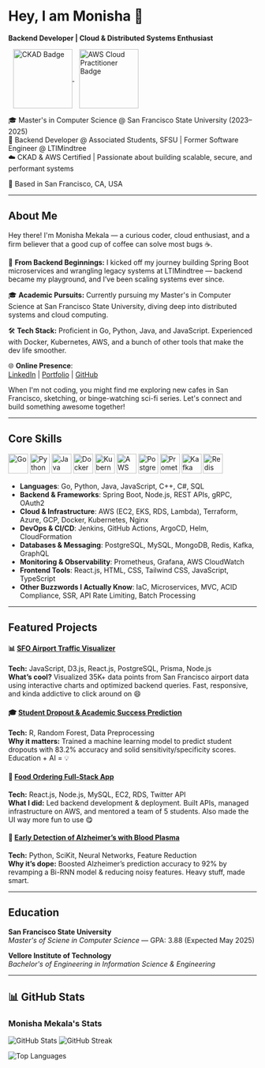 # Hey, I am Monisha 👋

**Backend Developer | Cloud & Distributed Systems Enthusiast**

<p>
  <a href="https://www.credly.com/badges/00e08bc7-a6d0-4be8-a0e0-5f10159adf6d/public_url" target="_blank" rel="noopener noreferrer">
    <img src="https://miro.medium.com/v2/resize:fit:600/1*wyaFRufchgvZvfpEjACQdQ.png" width="120" alt="CKAD Badge" style="margin-left: 10px; vertical-align: middle;"/>
  </a>

  <a href="https://www.credly.com/badges/a58d31aa-13bf-463e-a8fa-525bcdd36f65/public_url" target="_blank" rel="noopener noreferrer">
    <img src="https://d1.awsstatic.com/training-and-certification/certification-badges/AWS-Certified-Cloud-Practitioner_badge.634f8a21af2e0e956ed8905a72366146ba22b74c.png" width="120" alt="AWS Cloud Practitioner Badge" style="margin-left: 10px; vertical-align: middle;" />
  </a>
</p>

🎓 Master's in Computer Science @ San Francisco State University (2023–2025)  
💼 Backend Developer @ Associated Students, SFSU | Former Software Engineer @ LTIMindtree  
☁️ CKAD & AWS Certified | Passionate about building scalable, secure, and performant systems

<p>📍 Based in San Francisco, CA, USA</p>

---

## About Me

Hey there! I'm Monisha Mekala — a curious coder, cloud enthusiast, and a firm believer that a good cup of coffee can solve most bugs ☕.

🚀 **From Backend Beginnings:** I kicked off my journey building Spring Boot microservices and wrangling legacy systems at LTIMindtree — backend became my playground, and I’ve been scaling systems ever since.

🎓 **Academic Pursuits:** Currently pursuing my Master's in Computer Science at San Francisco State University, diving deep into distributed systems and cloud computing.

🛠️ **Tech Stack:** Proficient in Go, Python, Java, and JavaScript. Experienced with Docker, Kubernetes, AWS, and a bunch of other tools that make the dev life smoother.

🌐 **Online Presence**:  
[LinkedIn](https://www.linkedin.com/in/monisha-mekala/) | [Portfolio](https://monisha-mekala.netlify.app/) | [GitHub](https://github.com/monishamekala)

When I'm not coding, you might find me exploring new cafes in San Francisco, sketching, or binge-watching sci-fi series. Let's connect and build something awesome together!

---

## Core Skills
<p align="left">
  <img src="https://ih1.redbubble.net/image.2875804696.2853/flat,750x,075,f-pad,750x1000,f8f8f8.jpg" alt="Go" height="40"/>
  <img src="https://images.icon-icons.com/1508/PNG/512/python_104451.png" alt="Python" height="40"/>
  <img src="https://cdn.worldvectorlogo.com/logos/java.svg" alt="Java" height="40"/>
  <img src="https://i.pinimg.com/736x/c6/ab/c6/c6abc6dc9b99aea3aaafb12d1d35c0f4.jpg" alt="Docker" height="40"/>
  <img src="https://miro.medium.com/v2/resize:fit:1400/1*6HtxSH_ULwguHGYnGWWD4g.png" alt="Kubernetes" height="40"/>
  <img src="https://cdn.iconscout.com/icon/free/png-256/free-aws-logo-icon-download-in-svg-png-gif-file-formats--cloud-computing-network-server-database-brand-pack-logos-icons-1583149.png?f=webp&w=256" alt="AWS" height="40"/>
  <img src="https://static-00.iconduck.com/assets.00/postgresql-plain-wordmark-icon-2048x2042-up54u54l.png" alt="PostgreSQL" height="40"/>
  <img src="https://encrypted-tbn0.gstatic.com/images?q=tbn:ANd9GcQnV-WyKF6mX-xvJWyq3Oo4dsHUTRBm2gFCpQ&s" alt="Prometheus" height="40"/>
  <img src="https://static-00.iconduck.com/assets.00/kafka-icon-2048x935-cvu4503l.png" alt="Kafka" height="40"/>
  <img src="https://static-00.iconduck.com/assets.00/redis-plain-wordmark-icon-512x511-8n4kzl0q.png" alt="Redis" height="40"/>
</p>

- **Languages**:  Go, Python, Java, JavaScript, C++, C#, SQL
- **Backend & Frameworks**:  Spring Boot, Node.js, REST APIs, gRPC, OAuth2
- **Cloud & Infrastructure**:  AWS (EC2, EKS, RDS, Lambda), Terraform, Azure, GCP, Docker, Kubernetes, Nginx
- **DevOps & CI/CD**:  Jenkins, GitHub Actions, ArgoCD, Helm, CloudFormation
- **Databases & Messaging**:  PostgreSQL, MySQL, MongoDB, Redis, Kafka, GraphQL
- **Monitoring & Observability**:  Prometheus, Grafana, AWS CloudWatch
- **Frontend Tools**:  React.js, HTML, CSS, Tailwind CSS, JavaScript, TypeScript
- **Other Buzzwords I Actually Know**:  IaC, Microservices, MVC, ACID Compliance, SSR, API Rate Limiting, Batch Processing

----
## Featured Projects

#### 📊 [SFO Airport Traffic Visualizer](https://github.com/monishamekala/student-dropout-prediction)
**Tech:** JavaScript, D3.js, React.js, PostgreSQL, Prisma, Node.js  
**What’s cool?** Visualized 35K+ data points from San Francisco airport data using interactive charts and optimized backend queries. Fast, responsive, and kinda addictive to click around on 😄

#### 🎓 [Student Dropout & Academic Success Prediction](https://github.com/monishamekala/student-dropout-prediction)
**Tech:** R, Random Forest, Data Preprocessing  
**Why it matters:** Trained a machine learning model to predict student dropouts with 83.2% accuracy and solid sensitivity/specificity scores. Education + AI = 💡

#### 🍕 [Food Ordering Full-Stack App](https://github.com/monishamekala/csc648-04-fall23-team07-2)
**Tech:** React.js, Node.js, MySQL, EC2, RDS, Twitter API  
**What I did:** Led backend development & deployment. Built APIs, managed infrastructure on AWS, and mentored a team of 5 students. Also made the UI way more fun to use 😋

#### 🧠 [Early Detection of Alzheimer’s with Blood Plasma](https://github.com/monishamekala) 
**Tech:** Python, SciKit, Neural Networks, Feature Reduction  
**Why it’s dope:** Boosted Alzheimer’s prediction accuracy to 92% by revamping a Bi-RNN model & reducing noisy features. Heavy stuff, made smart.

---

## Education

**San Francisco State University**  
*Master's of Sciene in Computer Science* — GPA: 3.88 (Expected May 2025)

**Vellore Institute of Technology**  
*Bachelor's of Engineering in Information Science & Engineering*

---

## 📊 GitHub Stats
### Monisha Mekala's Stats
![GitHub Stats](https://github-readme-stats.vercel.app/api?username=monishamekala&show_icons=true&theme=vue&hide_border=true&hide_title=true)
![GitHub Streak](https://streak-stats.demolab.com?user=monishamekala&theme=vue&hide_border=true)

![Top Languages](https://github-readme-stats.vercel.app/api/top-langs/?username=monishamekala&layout=compact&theme=vue&hide_border=true)


  

<!--
**monishamekala/monishamekala** is a ✨ _special_ ✨ repository because its `README.md` (this file) appears on your GitHub profile.

Here are some ideas to get you started:

- 🔭 I’m currently working on ...
- 🌱 I’m currently learning ...
- 👯 I’m looking to collaborate on ...
- 🤔 I’m looking for help with ...
- 💬 Ask me about ...
- 📫 How to reach me: ...
- 😄 Pronouns: ...
- ⚡ Fun fact: ...
-->
